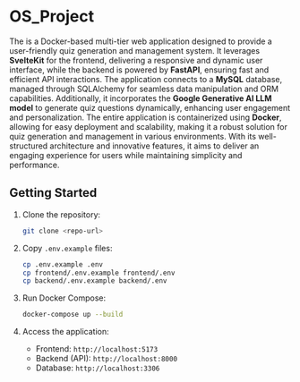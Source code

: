 # OS_Project
The is a Docker-based multi-tier web application designed to provide a user-friendly quiz generation and management system. It leverages **SvelteKit** for the frontend, delivering a responsive and dynamic user interface, while the backend is powered by **FastAPI**, ensuring fast and efficient API interactions. The application connects to a **MySQL** database, managed through SQLAlchemy for seamless data manipulation and ORM capabilities. Additionally, it incorporates the **Google Generative AI LLM model** to generate quiz questions dynamically, enhancing user engagement and personalization. The entire application is containerized using **Docker**, allowing for easy deployment and scalability, making it a robust solution for quiz generation and management in various environments. With its well-structured architecture and innovative features, it aims to deliver an engaging experience for users while maintaining simplicity and performance.

## Getting Started

1. Clone the repository:
   ```bash
   git clone <repo-url>
   ```

2. Copy `.env.example` files:
   ```bash
   cp .env.example .env
   cp frontend/.env.example frontend/.env
   cp backend/.env.example backend/.env
   ```

3. Run Docker Compose:
   ```bash
   docker-compose up --build
   ```

4. Access the application:
   - Frontend: `http://localhost:5173`
   - Backend (API): `http://localhost:8000`
   - Database: `http://localhost:3306`
